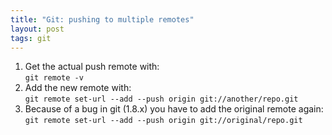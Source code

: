 ```yaml
---
title: "Git: pushing to multiple remotes"
layout: post
tags: git
---
```


1. Get the actual push remote with:  
   `git remote -v`
1. Add the new remote with:  
   `git remote set-url --add --push origin git://another/repo.git`
1. Because of a bug in git (1.8.x) you have to add the original remote again:  
   `git remote set-url --add --push origin git://original/repo.git`
